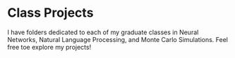 # Class Projects

I have folders dedicated to each of my graduate classes in Neural Networks, Natural Language Processing, and Monte Carlo Simulations. Feel free toe explore my projects!
